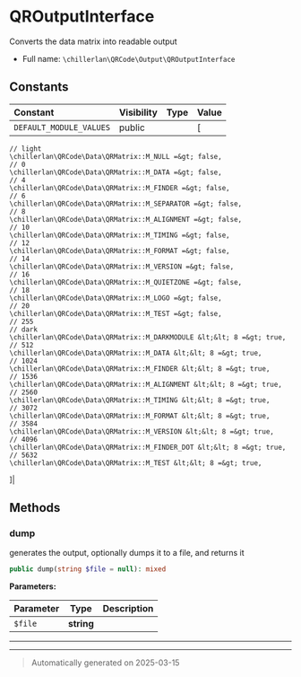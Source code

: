 
# QROutputInterface

Converts the data matrix into readable output



* Full name: `\chillerlan\QRCode\Output\QROutputInterface`


## Constants

| Constant | Visibility | Type | Value |
|:---------|:-----------|:-----|:------|
|`DEFAULT_MODULE_VALUES`|public| |[
    // light
    \chillerlan\QRCode\Data\QRMatrix::M_NULL =&gt; false,
    // 0
    \chillerlan\QRCode\Data\QRMatrix::M_DATA =&gt; false,
    // 4
    \chillerlan\QRCode\Data\QRMatrix::M_FINDER =&gt; false,
    // 6
    \chillerlan\QRCode\Data\QRMatrix::M_SEPARATOR =&gt; false,
    // 8
    \chillerlan\QRCode\Data\QRMatrix::M_ALIGNMENT =&gt; false,
    // 10
    \chillerlan\QRCode\Data\QRMatrix::M_TIMING =&gt; false,
    // 12
    \chillerlan\QRCode\Data\QRMatrix::M_FORMAT =&gt; false,
    // 14
    \chillerlan\QRCode\Data\QRMatrix::M_VERSION =&gt; false,
    // 16
    \chillerlan\QRCode\Data\QRMatrix::M_QUIETZONE =&gt; false,
    // 18
    \chillerlan\QRCode\Data\QRMatrix::M_LOGO =&gt; false,
    // 20
    \chillerlan\QRCode\Data\QRMatrix::M_TEST =&gt; false,
    // 255
    // dark
    \chillerlan\QRCode\Data\QRMatrix::M_DARKMODULE &lt;&lt; 8 =&gt; true,
    // 512
    \chillerlan\QRCode\Data\QRMatrix::M_DATA &lt;&lt; 8 =&gt; true,
    // 1024
    \chillerlan\QRCode\Data\QRMatrix::M_FINDER &lt;&lt; 8 =&gt; true,
    // 1536
    \chillerlan\QRCode\Data\QRMatrix::M_ALIGNMENT &lt;&lt; 8 =&gt; true,
    // 2560
    \chillerlan\QRCode\Data\QRMatrix::M_TIMING &lt;&lt; 8 =&gt; true,
    // 3072
    \chillerlan\QRCode\Data\QRMatrix::M_FORMAT &lt;&lt; 8 =&gt; true,
    // 3584
    \chillerlan\QRCode\Data\QRMatrix::M_VERSION &lt;&lt; 8 =&gt; true,
    // 4096
    \chillerlan\QRCode\Data\QRMatrix::M_FINDER_DOT &lt;&lt; 8 =&gt; true,
    // 5632
    \chillerlan\QRCode\Data\QRMatrix::M_TEST &lt;&lt; 8 =&gt; true,
]|

## Methods


### dump

generates the output, optionally dumps it to a file, and returns it

```php
public dump(string $file = null): mixed
```








**Parameters:**

| Parameter | Type | Description |
|-----------|------|-------------|
| `$file` | **string** |  |





***


***
> Automatically generated on 2025-03-15
